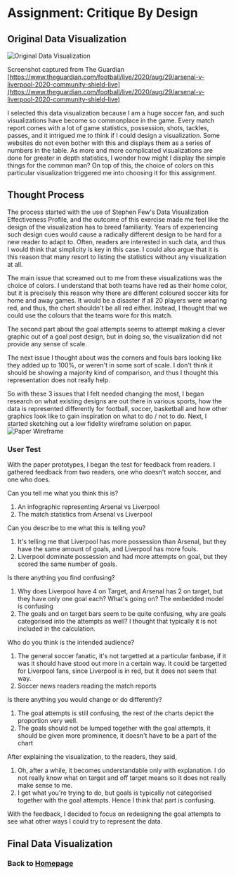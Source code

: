 # Assignment: Critique By Design

## Original Data Visualization
![Original Data Visualization](https://i.imgur.com/6UChlys.png)

Screenshot captured from The Guardian [https://www.theguardian.com/football/live/2020/aug/29/arsenal-v-liverpool-2020-community-shield-live](https://www.theguardian.com/football/live/2020/aug/29/arsenal-v-liverpool-2020-community-shield-live)

I selected this data visualization because I am a huge soccer fan, and such visualizations have become so commonplace in the game. Every match report comes with a lot of game statistics, possession, shots, tackles, passes, and it intrigued me to think if I could design a visualization. Some websites do not even bother with this and displays them as a series of numbers in the table. As more and more complicated visualizations are done for greater in depth statistics, I wonder how might I display the simple things for the common man? On top of this, the choice of colors on this particular visualization triggered me into choosing it for this assignment.

## Thought Process
The process started with the use of Stephen Few's Data Visualization Effectiveness Profile, and the outcome of this exercise made me feel like the design of the visualization has to breed familiarity. Years of experiencing such design cues would cause a radically different design to be hard for a new reader to adapt to. Often, readers are interested in such data, and thus I would think that simplicity is key in this case. I could also argue that it is this reason that many resort to listing the statistics without any visualization at all.

The main issue that screamed out to me from these visualizations was the choice of colors. I understand that both teams have red as their home color, but it is precisely this reason why there are different coloured soccer kits for home and away games. It would be a disaster if all 20 players were wearing red, and thus, the chart shouldn't be all red either. Instead, I thought that we could use the colours that the teams wore for this match.

The second part about the goal attempts seems to attempt making a clever graphic out of a goal post design, but in doing so, the visualization did not provide any sense of scale.

The next issue I thought about was the corners and fouls bars looking like they added up to 100%, or weren't in some sort of scale. I don't think it should be showing a majority kind of comparison, and thus I thought this representation does not really help. 

So with these 3 issues that I felt needed changing the most, I began research on what existing designs are out there in various sports, how the data is represented differently for football, soccer, basketball and how other graphics look like to gain inspiration on what to do / not to do. Next, I started sketching out a low fidelity wireframe solution on paper.
![Paper Wireframe](https://imgur.com/P5Wt3fc.jpg)

### User Test
With the paper prototypes, I began the test for feedback from readers. I gathered feedback from two readers, one who doesn't watch soccer, and one who does.

Can you tell me what you think this is?
1. An infographic representing Arsenal vs Liverpool
2. The match statistics from Arsenal vs Liverpool

Can you describe to me what this is telling you?
1. It's telling me that Liverpool has more possession than Arsenal, but they have the same amount of goals, and Liverpool has more fouls.
2. Liverpool dominate possession and had more attempts on goal, but they scored the same number of goals.

Is there anything you find confusing?
1. Why does Liverpool have 4 on Target, and Arsenal has 2 on target, but they have only one goal each? What's going on? The embedded model is confusing
2. The goals and on target bars seem to be quite confusing, why are goals categorised into the attempts as well? I thought that typically it is not included in the calculation.

Who do you think is the intended audience?
1. The general soccer fanatic, it's not targetted at a particular fanbase, if it was it should have stood out more in a certain way. It could be targetted for Liverpool fans, since Liverpool is in red, but it does not seem that way.
2. Soccer news readers reading the match reports

Is there anything you would change or do differently?
1. The goal attempts is still confusing, the rest of the charts depict the proportion very well.
2. The goals should not be lumped together with the goal attempts, it should be given more prominence, it doesn't have to be a part of the chart

After explaining the visualization, to the readers, they said,

1. Oh, after a while, it becomes understandable only with explanation. I do not really know what on target and off target means so it does not really make sense to me.
2. I get what you're trying to do, but goals is typically not categorised together with the goal attempts. Hence I think that part is confusing.

With the feedback, I decided to focus on redesigning the goal attempts to see what other ways I could try to represent the data.

## Final Data Visualization



### Back to [Homepage](https://jeromelek.github.io/tellingstorieswithdataportfolio/)
